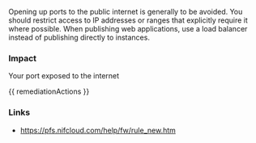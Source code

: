 
Opening up ports to the public internet is generally to be avoided. You should restrict access to IP addresses or ranges that explicitly require it where possible.
When publishing web applications, use a load balancer instead of publishing directly to instances.
		

### Impact
Your port exposed to the internet

<!-- DO NOT CHANGE -->
{{ remediationActions }}

### Links
- https://pfs.nifcloud.com/help/fw/rule_new.htm


